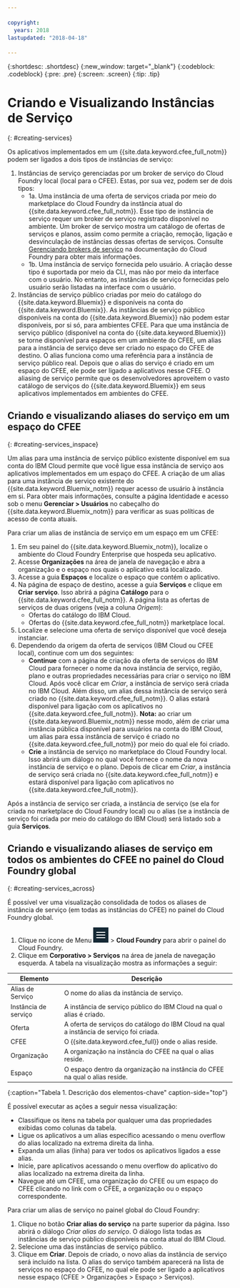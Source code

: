 ```yaml
---

copyright:
  years: 2018
lastupdated: "2018-04-18"

---
```


{:shortdesc: .shortdesc}
{:new_window: target="_blank"}
{:codeblock: .codeblock}
{:pre: .pre}
{:screen: .screen}
{:tip: .tip}

# Criando e Visualizando Instâncias de Serviço
{: #creating-services}

Os aplicativos implementados em um {{site.data.keyword.cfee_full_notm}} podem ser ligados a dois tipos de instâncias de serviço:
1. Instâncias de serviço gerenciadas por um broker de serviço do Cloud Foundry local (local para o CFEE). Estas, por sua vez, podem ser de dois tipos:
   *  1a. Uma instância de uma oferta de serviços criada por meio do marketplace do Cloud Foundry da instância atual do {{site.data.keyword.cfee_full_notm}}. Esse tipo de instância de serviço requer um broker de serviço registrado disponível no ambiente. Um broker de serviço mostra um catálogo de ofertas de serviços e planos, assim como permite a criação, remoção, ligação e desvinculação de instâncias dessas ofertas de serviços. Consulte [Gerenciando brokers de serviço](https://docs.cloudfoundry.org/services/managing-service-brokers.html) na documentação do Cloud Foundry para obter mais informações.
   * 1b. Uma instância de serviço fornecida pelo usuário. A criação desse tipo é suportada por meio da CLI, mas não por meio da interface com o usuário. No entanto, as instâncias de serviço fornecidas pelo usuário serão listadas na interface com o usuário.
2. Instâncias de serviço público criadas por meio do catálogo do {{site.data.keyword.Bluemix}} e disponíveis na conta do {{site.data.keyword.Bluemix}}.
As instâncias de serviço público disponíveis na conta do {{site.data.keyword.Bluemix}} não podem estar disponíveis, por si só, para ambientes CFEE. Para que uma instância de serviço público (disponível na conta do {{site.data.keyword.Bluemix}}) se torne disponível para espaços em um ambiente do CFEE, um alias para a instância de serviço deve ser criado no espaço do CFEE de destino. O alias funciona como uma referência para a instância de serviço público real. Depois que o alias do serviço é criado em um espaço do CFEE, ele pode ser ligado a aplicativos nesse CFEE. O aliasing de serviço permite que os desenvolvedores aproveitem o vasto catálogo de serviços do {{site.data.keyword.Bluemix}} em seus aplicativos implementados em ambientes do CFEE.


## Criando e visualizando aliases do serviço em um espaço do CFEE
{: #creating-services_inspace}

Um alias para uma instância de serviço público existente disponível em sua conta do IBM Cloud permite que você ligue essa instância de serviço aos aplicativos implementados em um espaço do CFEE. A criação de um alias para uma instância de serviço existente do {{site.data.keyword.Bluemix_notm}} requer acesso de usuário à instância em si. Para obter mais informações, consulte a página Identidade e acesso sob o menu **Gerenciar > Usuários** no cabeçalho do {{site.data.keyword.Bluemix_notm}} para verificar as suas políticas de acesso de conta atuais.

Para criar um alias de instância de serviço em um espaço em um CFEE:

1. Em seu painel do {{site.data.keyword.Bluemix_notm}}, localize o ambiente do Cloud Foundry Enterprise que hospeda seu aplicativo.
2. Acesse **Organizações** na área de janela de navegação e abra a organização e o espaço nos quais o aplicativo está localizado.
3. Acesse a guia **Espaços** e localize o espaço que contém o aplicativo.
4. Na página de espaço de destino, acesse a guia **Serviços** e clique em **Criar serviço**. Isso abrirá a página **Catálogo** para o {{site.data.keyword.cfee_full_notm}}. A página lista as ofertas de serviços de duas origens (veja a coluna _Origem_):
   * Ofertas do catálogo do IBM Cloud.
   * Ofertas do  {{site.data.keyword.cfee_full_notm}}  marketplace local.
5. Localize e selecione uma oferta de serviço disponível que você deseja instanciar.
6. Dependendo da origem da oferta de serviços (IBM Cloud ou CFEE local), continue com um dos seguintes:
   * **Continue** com a página de criação da oferta de serviços do IBM Cloud para fornecer o nome da nova instância de serviço, região, plano e outras propriedades necessárias para criar o serviço no IBM Cloud. Após você clicar em *Criar*, a instância de serviço será criada no IBM Cloud. Além disso, um alias dessa instância de serviço será criado no {{site.data.keyword.cfee_full_notm}}. O alias estará disponível para ligação com os aplicativos no {{site.data.keyword.cfee_full_notm}}.
   **Nota:** ao criar um {{site.data.keyword.Bluemix_notm}} nesse modo, além de criar uma instância pública disponível para usuários na conta do IBM Cloud, um alias para essa instância de serviço é criado no {{site.data.keyword.cfee_full_notm}} por meio do qual ele foi criado.
   * **Crie** a instância de serviço no marketplace do Cloud Foundry local. Isso abrirá um diálogo no qual você fornece o nome da nova instância de serviço e o plano. Depois de clicar em *Criar*, a instância de serviço será criada no {{site.data.keyword.cfee_full_notm}} e estará disponível para ligação com aplicativos no {{site.data.keyword.cfee_full_notm}}.

Após a instância de serviço ser criada, a instância de serviço (se ela for criada no marketplace do Cloud Foundry local) ou o alias (se a instância de serviço foi criada por meio do catálogo do IBM Cloud) será listado sob a guia **Serviços**.


## Criando e visualizando aliases de serviço em todos os ambientes do CFEE no painel do Cloud Foundry global
{: #creating-services_across}

É possível ver uma visualização consolidada de todos os aliases de instância de serviço (em todas as instâncias do CFEE) no painel do Cloud Foundry global.

1. Clique no ícone de Menu ![Verificação de conta](img/HamburgerMenu.png "Captura de tela que mostra o ícone de menu") > **Cloud Foundry** para abrir o painel do Cloud Foundry.
2. Clique em **Corporativo > Serviços** na área de janela de navegação esquerda.
A tabela na visualização mostra as informações a seguir:

| Elemento   | Descrição |
|-----------|---------------|
| Alias de Serviço | O nome do alias da instância de serviço. |
| Instância de serviço | A instância de serviço público do IBM Cloud na qual o alias é criado. |
| Oferta | A oferta de serviços do catálogo do IBM Cloud na qual a instância de serviço foi criada. |
| CFEE | O  {{site.data.keyword.cfee_full}}  onde o alias reside. |
| Organização | A organização na instância do CFEE na qual o alias reside. |
| Espaço | O espaço dentro da organização na instância do CFEE na qual o alias reside. |
{:caption="Tabela 1. Descrição dos elementos-chave" caption-side="top"}

É possível executar as ações a seguir nessa visualização:
* Classifique os itens na tabela por qualquer uma das propriedades exibidas como colunas da tabela.
* Ligue os aplicativos a um alias específico acessando o menu overflow do alias localizado na extrema direita da linha.
* Expanda um alias (linha) para ver todos os aplicativos ligados a esse alias.
* Inicie, pare aplicativos acessando o menu overflow do aplicativo do alias localizado na extrema direita da linha.
* Navegue até um CFEE, uma organização do CFEE ou um espaço do CFEE clicando no link com o CFEE, a organização ou o espaço correspondente.

Para criar um alias de serviço no painel global do Cloud Foundry:
1. Clique no botão **Criar alias do serviço** na parte superior da página. Isso abrirá o diálogo _Criar alias do serviço_. O diálogo lista todas as instâncias de serviço público disponíveis na conta atual do IBM Cloud.
2. Selecione uma das instâncias de serviço público.
3. Clique em **Criar**. Depois de criado, o novo alias da instância de serviço será incluído na lista.
O alias do serviço também aparecerá na lista de serviços no espaço do CFEE, no qual ele pode ser ligado a aplicativos nesse espaço (CFEE > Organizações > Espaço > Serviços).


